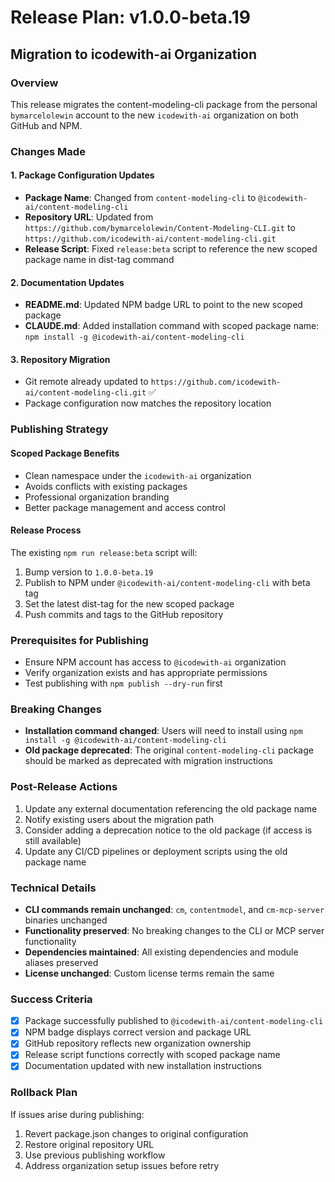 # Release Plan: v1.0.0-beta.19

## Migration to icodewith-ai Organization

### Overview
This release migrates the content-modeling-cli package from the personal `bymarcelolewin` account to the new `icodewith-ai` organization on both GitHub and NPM.

### Changes Made

#### 1. Package Configuration Updates
- **Package Name**: Changed from `content-modeling-cli` to `@icodewith-ai/content-modeling-cli`
- **Repository URL**: Updated from `https://github.com/bymarcelolewin/Content-Modeling-CLI.git` to `https://github.com/icodewith-ai/content-modeling-cli.git`
- **Release Script**: Fixed `release:beta` script to reference the new scoped package name in dist-tag command

#### 2. Documentation Updates
- **README.md**: Updated NPM badge URL to point to the new scoped package
- **CLAUDE.md**: Added installation command with scoped package name: `npm install -g @icodewith-ai/content-modeling-cli`

#### 3. Repository Migration
- Git remote already updated to `https://github.com/icodewith-ai/content-modeling-cli.git` ✅
- Package configuration now matches the repository location

### Publishing Strategy

#### Scoped Package Benefits
- Clean namespace under the `icodewith-ai` organization
- Avoids conflicts with existing packages
- Professional organization branding
- Better package management and access control

#### Release Process
The existing `npm run release:beta` script will:
1. Bump version to `1.0.0-beta.19`
2. Publish to NPM under `@icodewith-ai/content-modeling-cli` with beta tag
3. Set the latest dist-tag for the new scoped package
4. Push commits and tags to the GitHub repository

### Prerequisites for Publishing
- Ensure NPM account has access to `@icodewith-ai` organization
- Verify organization exists and has appropriate permissions
- Test publishing with `npm publish --dry-run` first

### Breaking Changes
- **Installation command changed**: Users will need to install using `npm install -g @icodewith-ai/content-modeling-cli`
- **Old package deprecated**: The original `content-modeling-cli` package should be marked as deprecated with migration instructions

### Post-Release Actions
1. Update any external documentation referencing the old package name
2. Notify existing users about the migration path
3. Consider adding a deprecation notice to the old package (if access is still available)
4. Update any CI/CD pipelines or deployment scripts using the old package name

### Technical Details
- **CLI commands remain unchanged**: `cm`, `contentmodel`, and `cm-mcp-server` binaries unchanged
- **Functionality preserved**: No breaking changes to the CLI or MCP server functionality
- **Dependencies maintained**: All existing dependencies and module aliases preserved
- **License unchanged**: Custom license terms remain the same

### Success Criteria
- [x] Package successfully published to `@icodewith-ai/content-modeling-cli`
- [x] NPM badge displays correct version and package URL
- [x] GitHub repository reflects new organization ownership
- [x] Release script functions correctly with scoped package name
- [x] Documentation updated with new installation instructions

### Rollback Plan
If issues arise during publishing:
1. Revert package.json changes to original configuration
2. Restore original repository URL
3. Use previous publishing workflow
4. Address organization setup issues before retry